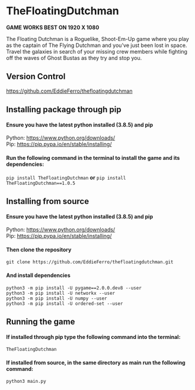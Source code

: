 # TheFloatingDutchman
**GAME WORKS BEST ON 1920 X 1080**

The Floating Dutchman is a Roguelike, Shoot-Em-Up game where you play as the captain of The Flying Dutchman and you've just been lost in space. Travel the galaxies in search of your missing crew members while fighting off the waves of Ghost Bustas as they try and stop you.

## Version Control
https://github.com/EddieFerro/thefloatingdutchman

## Installing package through pip
#### Ensure you have the latest python installed (3.8.5) and pip

Python: https://www.python.org/downloads/  
Pip: https://pip.pypa.io/en/stable/installing/

#### Run the following command in the terminal to install the game and its dependencies:    
`pip install TheFloatingDutchman`
**or**
`pip install TheFloatingDutchman==1.0.5`

## Installing from source
#### Ensure you have the latest python installed (3.8.5) and pip

Python: https://www.python.org/downloads/  
Pip: https://pip.pypa.io/en/stable/installing/

#### Then clone the repository
    
    git clone https://github.com/EddieFerro/thefloatingdutchman.git

#### And install dependencies

    python3 -m pip install -U pygame==2.0.0.dev8 --user  
    python3 -m pip install -U networkx --user  
    python3 -m pip install -U numpy --user
    python3 -m pip install -U ordered-set --user

## Running the game
#### If installed through pip type the following command into the terminal:

    TheFloatingDutchman

#### If installed from source, in the same directory as main run the following command:

    python3 main.py
